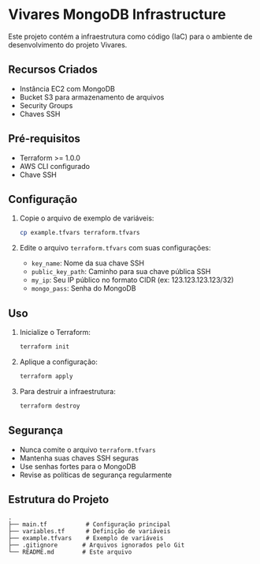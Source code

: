 # Vivares MongoDB Infrastructure

Este projeto contém a infraestrutura como código (IaC) para o ambiente de desenvolvimento do projeto Vivares.

## Recursos Criados

- Instância EC2 com MongoDB
- Bucket S3 para armazenamento de arquivos
- Security Groups
- Chaves SSH

## Pré-requisitos

- Terraform >= 1.0.0
- AWS CLI configurado
- Chave SSH

## Configuração

1. Copie o arquivo de exemplo de variáveis:
   ```bash
   cp example.tfvars terraform.tfvars
   ```

2. Edite o arquivo `terraform.tfvars` com suas configurações:
   - `key_name`: Nome da sua chave SSH
   - `public_key_path`: Caminho para sua chave pública SSH
   - `my_ip`: Seu IP público no formato CIDR (ex: 123.123.123.123/32)
   - `mongo_pass`: Senha do MongoDB

## Uso

1. Inicialize o Terraform:
   ```bash
   terraform init
   ```

2. Aplique a configuração:
   ```bash
   terraform apply
   ```

3. Para destruir a infraestrutura:
   ```bash
   terraform destroy
   ```

## Segurança

- Nunca comite o arquivo `terraform.tfvars`
- Mantenha suas chaves SSH seguras
- Use senhas fortes para o MongoDB
- Revise as políticas de segurança regularmente

## Estrutura do Projeto

```
.
├── main.tf           # Configuração principal
├── variables.tf      # Definição de variáveis
├── example.tfvars    # Exemplo de variáveis
├── .gitignore       # Arquivos ignorados pelo Git
└── README.md        # Este arquivo
``` 